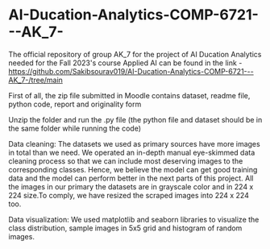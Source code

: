 # AI-Ducation-Analytics-COMP-6721---AK_7-
The official repository of group AK_7 for the project of AI Ducation Analytics needed for the Fall 2023's course Applied AI can be found in the link - https://github.com/Sakibsourav019/AI-Ducation-Analytics-COMP-6721---AK_7-/tree/main

First of all, the zip file submitted in Moodle contains dataset, readme file, python code, report and originality form

Unzip the folder and run the .py file (the python file and dataset should be in the same folder while running the code)

Data cleaning: The datasets we used as primary sources have more images in total than we need. We operated an in-depth manual eye-skimmed data cleaning process so that we can include most deserving images to the corresponding classes. Hence, we believe the model can get good training data and the model can perform better in the next parts of this project. All the images in our primary the datasets are in grayscale color and in 224 x 224 size.To comply, we have resized the scraped images into 224 x 224 too. 

Data visualization: We used matplotlib and seaborn libraries to visualize the class distribution, sample images in 5x5 grid and histogram of random images.
